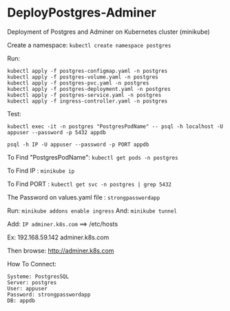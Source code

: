 # DeployPostgres-Adminer
Deployment of Postgres and Adminer on Kubernetes cluster (minikube)

Create a namespace: `kubectl create namespace postgres`

Run:
```
kubectl apply -f postgres-configmap.yaml -n postgres
kubectl apply -f postgres-volume.yaml -n postgres
kubectl apply -f postgres-pvc.yaml -n postgres
kubectl apply -f postgres-deployment.yaml -n postgres
kubectl apply -f postgres-service.yaml -n postgres
kubectl apply -f ingress-controller.yaml -n postgres
```
Test:

`kubectl exec -it -n postgres "PostgresPodName" -- psql -h localhost -U appuser --password -p 5432 appdb`

`psql -h IP -U appuser --password -p PORT appdb`

To Find "PostgresPodName": `kubectl get pods -n postgres`

To Find IP : `minikube ip`

To Find PORT : `kubectl get svc -n postgres | grep 5432 `

The Password on values.yaml file : `strongpasswordapp`

Run: `minikube addons enable ingress`
And: `minikube tunnel`

Add: `IP adminer.k8s.com` ==> /etc/hosts

Ex: 192.168.59.142 adminer.k8s.com

Then browse: http://adminer.k8s.com

How To Connect:

```
Systeme: PostgresSQL
Server: postgres
User: appuser
Password: strongpasswordapp
DB: appdb
```
